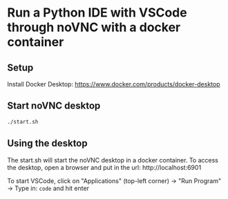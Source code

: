 # Run a Python IDE with VSCode through noVNC with a docker container

## Setup
Install Docker Desktop: https://www.docker.com/products/docker-desktop

## Start noVNC desktop
```bash
./start.sh
```

## Using the desktop
The start.sh will start the noVNC desktop in a docker container. To access the desktop, open a browser and put in the url: http://localhost:6901

To start VSCode, click on "Applications" (top-left corner) -> "Run Program" -> Type in: `code` and hit enter